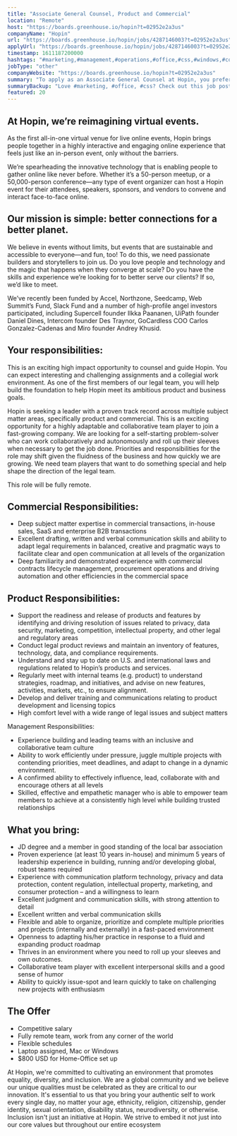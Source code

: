```yaml
---
title: "Associate General Counsel, Product and Commercial"
location: "Remote"
host: "https://boards.greenhouse.io/hopin?t=02952e2a3us"
companyName: "Hopin"
url: "https://boards.greenhouse.io/hopin/jobs/4287146003?t=02952e2a3us"
applyUrl: "https://boards.greenhouse.io/hopin/jobs/4287146003?t=02952e2a3us#app"
timestamp: 1611187200000
hashtags: "#marketing,#management,#operations,#office,#css,#windows,#content,#sales"
jobType: "other"
companyWebsite: "https://boards.greenhouse.io/hopin?t=02952e2a3us"
summary: "To apply as an Associate General Counsel at Hopin, you preferably need to have 5 years of leadership experience in building, running and/or developing global, robust teams."
summaryBackup: "Love #marketing, #office, #css? Check out this job post!"
featured: 20
---
```


## At Hopin, we’re reimagining virtual events.

As the first all-in-one virtual venue for live online events, Hopin brings people together in a highly interactive and engaging online experience that feels just like an in-person event, only without the barriers.

We’re spearheading the innovative technology that is enabling people to gather online like never before. Whether it’s a 50-person meetup, or a 50,000-person conference—any type of event organizer can host a Hopin event for their attendees, speakers, sponsors, and vendors to convene and interact face-to-face online.

## Our mission is simple: better connections for a better planet.

We believe in events without limits, but events that are sustainable and accessible to everyone—and fun, too! To do this, we need passionate builders and storytellers to join us. Do you love people and technology and the magic that happens when they converge at scale? Do you have the skills and experience we’re looking for to better serve our clients? If so, we’d like to meet.

We’ve recently been funded by Accel, Northzone, Seedcamp, Web Summit’s Fund, Slack Fund and a number of high-profile angel investors participated, including Supercell founder Ilkka Paananen, UiPath founder Daniel Dines, Intercom founder Des Traynor, GoCardless COO Carlos Gonzalez-Cadenas and Miro founder Andrey Khusid.

## Your responsibilities:

This is an exciting high impact opportunity to counsel and guide Hopin. You can expect interesting and challenging assignments and a collegial work environment. As one of the first members of our legal team, you will help build the foundation to help Hopin meet its ambitious product and business goals. 

Hopin is seeking a leader with a proven track record across multiple subject matter areas, specifically product and commercial. This is an exciting opportunity for a highly adaptable and collaborative team player to join a fast-growing company. We are looking for a self-starting problem-solver who can work collaboratively and autonomously and roll up their sleeves when necessary to get the job done. Priorities and responsibilities for the role may shift given the fluidness of the business and how quickly we are growing. We need team players that want to do something special and help shape the direction of the legal team. 

This role will be fully remote. 

## Commercial Responsibilities:

*   Deep subject matter expertise in commercial transactions, in-house sales, SaaS and enterprise B2B transactions
*   Excellent drafting, written and verbal communication skills and ability to adapt legal requirements in balanced, creative and pragmatic ways to facilitate clear and open communication at all levels of the organization
*   Deep familiarity and demonstrated experience with commercial contracts lifecycle management, procurement operations and driving automation and other efficiencies in the commercial space

## Product Responsibilities:

*   Support the readiness and release of products and features by identifying and driving resolution of issues related to privacy, data security, marketing, competition, intellectual property, and other legal and regulatory areas
*   Conduct legal product reviews and maintain an inventory of features, technology, data, and compliance requirements.
*   Understand and stay up to date on U.S. and international laws and regulations related to Hopin’s products and services.
*   Regularly meet with internal teams (e.g. product) to understand strategies, roadmap, and initiatives, and advise on new features, activities, markets, etc., to ensure alignment.
*   Develop and deliver training and communications relating to product development and licensing topics
*   High comfort level with a wide range of legal issues and subject matters

Management Responsibilities:

*   Experience building and leading teams with an inclusive and collaborative team culture
*   Ability to work efficiently under pressure, juggle multiple projects with contending priorities, meet deadlines, and adapt to change in a dynamic environment.
*   A confirmed ability to effectively influence, lead, collaborate with and encourage others at all levels
*   Skilled, effective and empathetic manager who is able to empower team members to achieve at a consistently high level while building trusted relationships

## What you bring:

*   JD degree and a member in good standing of the local bar association
*   Proven experience (at least 10 years in-house) and minimum 5 years of leadership experience in building, running and/or developing global, robust teams required
*   Experience with communication platform technology, privacy and data protection, content regulation, intellectual property, marketing, and consumer protection – and a willingness to learn 
*   Excellent judgment and communication skills, with strong attention to detail
*   Excellent written and verbal communication skills
*   Flexible and able to organize, prioritize and complete multiple priorities and projects (internally and externally) in a fast-paced environment
*   Openness to adapting his/her practice in response to a fluid and expanding product roadmap
*   Thrives in an environment where you need to roll up your sleeves and own outcomes.
*   Collaborative team player with excellent interpersonal skills and a good sense of humor
*   Ability to quickly issue-spot and learn quickly to take on challenging new projects with enthusiasm

## The Offer

*   Competitive salary
*   Fully remote team, work from any corner of the world
*   Flexible schedules
*   Laptop assigned, Mac or Windows
*   $800 USD for Home-Office set up

At Hopin, we're committed to cultivating an environment that promotes equality, diversity, and inclusion. We are a global community and we believe our unique qualities must be celebrated as they are critical to our innovation. It's essential to us that you bring your authentic self to work every single day, no matter your age, ethnicity, religion, citizenship, gender identity, sexual orientation, disability status, neurodiversity, or otherwise. Inclusion isn't just an initiative at Hopin. We strive to embed it not just into our core values but throughout our entire ecosystem
